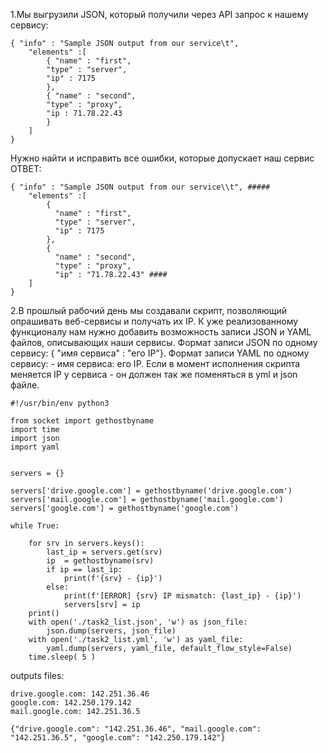 1.Мы выгрузили JSON, который получили через API запрос к нашему сервису:
```
{ "info" : "Sample JSON output from our service\t",
    "elements" :[
        { "name" : "first",
        "type" : "server",
        "ip" : 7175 
        },
        { "name" : "second",
        "type" : "proxy",
        "ip : 71.78.22.43
        }
    ]
}
```
Нужно найти и исправить все ошибки, которые допускает наш сервис
ОТВЕТ:
```
{ "info" : "Sample JSON output from our service\\t", #####
    "elements" :[
        { 
          "name" : "first",
          "type" : "server",
          "ip" : 7175
        },
        {
          "name" : "second",
          "type" : "proxy",
          "ip" : "71.78.22.43" ####
    ]
}
```
2.В прошлый рабочий день мы создавали скрипт, позволяющий опрашивать веб-сервисы и получать их IP. К уже реализованному функционалу нам нужно добавить возможность записи JSON и YAML файлов, описывающих наши сервисы. Формат записи JSON по одному сервису: { "имя сервиса" : "его IP"}. Формат записи YAML по одному сервису: - имя сервиса: его IP. Если в момент исполнения скрипта меняется IP у сервиса - он должен так же поменяться в yml и json файле.

```
#!/usr/bin/env python3

from socket import gethostbyname
import time
import json
import yaml


servers = {}

servers['drive.google.com'] = gethostbyname('drive.google.com')
servers['mail.google.com'] = gethostbyname('mail.google.com')
servers['google.com'] = gethostbyname('google.com')

while True:  
   
    for srv in servers.keys():
        last_ip = servers.get(srv)
        ip  = gethostbyname(srv)    
        if ip == last_ip:
            print(f'{srv} - {ip}')
        else:
            print(f'[ERROR] {srv} IP mismatch: {last_ip} - {ip}')
            servers[srv] = ip
    print()
    with open('./task2_list.json', 'w') as json_file:
        json.dump(servers, json_file)
    with open('./task2_list.yml', 'w') as yaml_file:
        yaml.dump(servers, yaml_file, default_flow_style=False)
    time.sleep( 5 )
```


outputs files:
```
drive.google.com: 142.251.36.46
google.com: 142.250.179.142
mail.google.com: 142.251.36.5
```
```
{"drive.google.com": "142.251.36.46", "mail.google.com": "142.251.36.5", "google.com": "142.250.179.142"}
```



